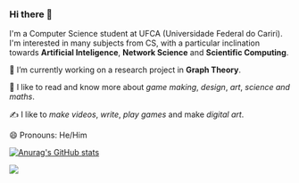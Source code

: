 ### Hi there 👋

I'm a Computer Science student at UFCA (Universidade Federal do Cariri). I'm interested in many subjects from CS, with a particular inclination towards **Artificial Inteligence**, **Network Science** and **Scientific Computing**.

🔭 I’m currently working on a research project in **Graph Theory**.

🌱 I like to read and know more about *game making*, *design*, *art*, *science and maths*.

✍️ I like to *make videos*, *write*, *play games* and make *digital art*.

😄 Pronouns: He/Him

[![Anurag's GitHub stats](https://github-readme-stats.vercel.app/api?username=csamuelsm)](https://github.com/anuraghazra/github-readme-stats)

![](https://komarev.com/ghpvc/?username=csamuelsm)

<!--
**csamuelsm/csamuelsm** is a ✨ _special_ ✨ repository because its `README.md` (this file) appears on your GitHub profile.

Here are some ideas to get you started:

- 🔭 I’m currently working on ...
- 🌱 I’m currently learning ...
- 👯 I’m looking to collaborate on ...
- 🤔 I’m looking for help with ...
- 💬 Ask me about ...
- 📫 How to reach me: ...
- 😄 Pronouns: ...
- ⚡ Fun fact: ...
-->
